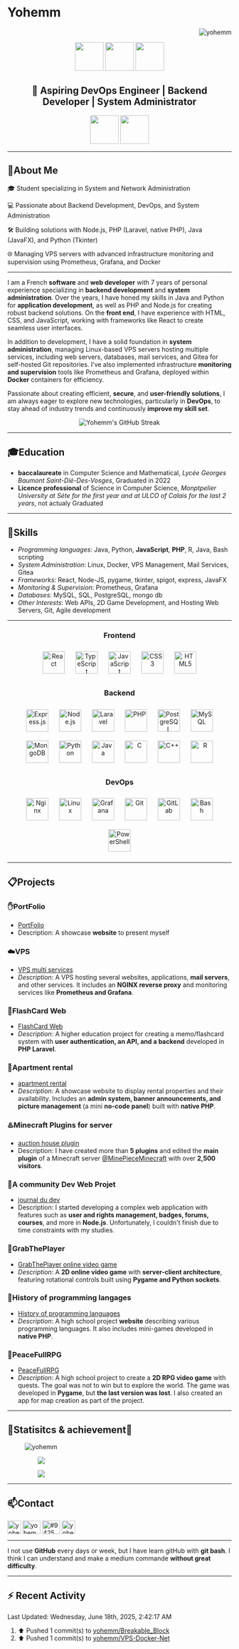 # Yohemm
<p align="right"> <img src="https://komarev.com/ghpvc/?username=yohemm&label=Profile%20views&color=0e75b6&style=flat" alt="yohemm" /> </p>
<div align="center">
  <div>
    <img width="64px" src="https://cdn.jsdelivr.net/gh/devicons/devicon@latest/icons/nodejs/nodejs-original.svg" />
    <img width="64px" src="https://cdn.jsdelivr.net/gh/devicons/devicon@latest/icons/react/react-original.svg" />
    <img width="64px" src="https://cdn.jsdelivr.net/gh/devicons/devicon@latest/icons/typescript/typescript-original.svg" />
  </div>
  <h2>🚀 Aspiring DevOps Engineer | Backend Developer | System Administrator</h2>
  <div>
    <img width="64px" src="https://cdn.jsdelivr.net/gh/devicons/devicon@latest/icons/bash/bash-original.svg" />
    <img width="64px" src="https://cdn.jsdelivr.net/gh/devicons/devicon@latest/icons/cplusplus/cplusplus-original.svg" />
  </div>
</div>

---


## :raising_hand:About Me

<!-- I am a French **software** and **web developer** with 6 years of experience. I have learned **Java** and **Python languages**. I have a strong background in **back-end development** using languages such as **PHP** and **Node.js**, as well as experience in **front-end development** using HTML, CSS, and **JavaScript** with frameworks such as *React*. I am *passionate* about creating visually appealing and *user-friendly websites*. I am always eager to *learn new technologies and stay current with industry trends*. -->


🎓 Student specializing in System and Network Administration

💻 Passionate about Backend Development, DevOps, and System Administration

🛠️ Building solutions with Node.js, PHP (Laravel, native PHP), Java (JavaFX), and Python (Tkinter)

🌐 Managing VPS servers with advanced infrastructure monitoring and supervision using Prometheus, Grafana, and Docker

---

I am a French **software** and **web developer** with 7 years of personal experience specializing in **backend development** and **system administration**. Over the years, I have honed my skills in Java and Python for **application development**, as well as PHP and Node.js for creating robust backend solutions. On the **front end**, I have experience with HTML, CSS, and JavaScript, working with frameworks like React to create seamless user interfaces.

In addition to development, I have a solid foundation in **system administration**, managing Linux-based VPS servers hosting multiple services, including web servers, databases, mail services, and Gitea for self-hosted Git repositories. I’ve also implemented infrastructure **monitoring and supervision** tools like Prometheus and Grafana, deployed within **Docker** containers for efficiency.

Passionate about creating efficient, **secure**, and **user-friendly solutions**, I am always eager to explore new technologies, particularly in **DevOps**, to stay ahead of industry trends and continuously **improve my skill set**.

<p align="center">
<!-- <img src="https://github-readme-streak-stats.herokuapp.com/?user=yohemm&theme=dark&hide_border=false" alt="activities streak stats"/> -->
<img src="https://github-readme-streak-stats-sigma-one.vercel.app?user=yohemm&theme=dracula" alt="Yohemm's GitHub Streak" />
</p>

---

## :mortar_board:Education

- **baccalaureate** in Computer Science and Mathematical, *Lycée Georges Baumont Saint-Dié-Des-Vosges*, Graduated in 2022
- **Licence professional** of Science in Computer Science, *Monptpelier University at Séte for the first year and at ULCO of Calais for the last 2 years*, not actualy Graduated

---

## :dart:Skills
- *Programming languages*: Java, Python, **JavaScript**, **PHP**, R, Java, Bash scripting
- *System Administration*: Linux, Docker, VPS Management, Mail Services, Gitea
- *Frameworks*: React, Node-JS, pygame, tkinter, spigot, express, JavaFX
- *Monitoring & Supervision*: Prometheus, Grafana
- *Databases*: MySQL, SQL, PostgreSQL, mongo db
- *Other Interests*: Web APIs, 2D Game Development, and Hosting Web Servers, Git, Agile development

---

<div align="center"> 

<!-- <h3 align="left">Languages and Tools:</h3>
<p align="left"> <a href="https://www.gnu.org/software/bash/" target="_blank" rel="noreferrer"> <img src="https://www.vectorlogo.zone/logos/gnu_bash/gnu_bash-icon.svg" alt="bash" width="40" height="40"/> </a> <a href="https://www.w3schools.com/cpp/" target="_blank" rel="noreferrer"> <img src="https://raw.githubusercontent.com/devicons/devicon/master/icons/cplusplus/cplusplus-original.svg" alt="cplusplus" width="40" height="40"/> </a> <a href="https://www.w3schools.com/css/" target="_blank" rel="noreferrer"> <img src="https://raw.githubusercontent.com/devicons/devicon/master/icons/css3/css3-original-wordmark.svg" alt="css3" width="40" height="40"/> </a> <a href="https://www.docker.com/" target="_blank" rel="noreferrer"> <img src="https://raw.githubusercontent.com/devicons/devicon/master/icons/docker/docker-original-wordmark.svg" alt="docker" width="40" height="40"/> </a> <a href="https://expressjs.com" target="_blank" rel="noreferrer"> <img src="https://raw.githubusercontent.com/devicons/devicon/master/icons/express/express-original-wordmark.svg" alt="express" width="40" height="40"/> </a> <a href="https://git-scm.com/" target="_blank" rel="noreferrer"> <img src="https://www.vectorlogo.zone/logos/git-scm/git-scm-icon.svg" alt="git" width="40" height="40"/> </a> <a href="https://grafana.com" target="_blank" rel="noreferrer"> <img src="https://www.vectorlogo.zone/logos/grafana/grafana-icon.svg" alt="grafana" width="40" height="40"/> </a> <a href="https://www.w3.org/html/" target="_blank" rel="noreferrer"> <img src="https://raw.githubusercontent.com/devicons/devicon/master/icons/html5/html5-original-wordmark.svg" alt="html5" width="40" height="40"/> </a> <a href="https://www.java.com" target="_blank" rel="noreferrer"> <img src="https://raw.githubusercontent.com/devicons/devicon/master/icons/java/java-original.svg" alt="java" width="40" height="40"/> </a> <a href="https://developer.mozilla.org/en-US/docs/Web/JavaScript" target="_blank" rel="noreferrer"> <img src="https://raw.githubusercontent.com/devicons/devicon/master/icons/javascript/javascript-original.svg" alt="javascript" width="40" height="40"/> </a> <a href="https://laravel.com/" target="_blank" rel="noreferrer"> <img src="https://raw.githubusercontent.com/devicons/devicon/master/icons/laravel/laravel-plain-wordmark.svg" alt="laravel" width="40" height="40"/> </a> <a href="https://www.linux.org/" target="_blank" rel="noreferrer"> <img src="https://raw.githubusercontent.com/devicons/devicon/master/icons/linux/linux-original.svg" alt="linux" width="40" height="40"/> </a> <a href="https://www.nginx.com" target="_blank" rel="noreferrer"> <img src="https://raw.githubusercontent.com/devicons/devicon/master/icons/nginx/nginx-original.svg" alt="nginx" width="40" height="40"/> </a> <a href="https://nodejs.org" target="_blank" rel="noreferrer"> <img src="https://raw.githubusercontent.com/devicons/devicon/master/icons/nodejs/nodejs-original-wordmark.svg" alt="nodejs" width="40" height="40"/> </a> <a href="https://www.php.net" target="_blank" rel="noreferrer"> <img src="https://raw.githubusercontent.com/devicons/devicon/master/icons/php/php-original.svg" alt="php" width="40" height="40"/> </a> <a href="https://www.postgresql.org" target="_blank" rel="noreferrer"> <img src="https://raw.githubusercontent.com/devicons/devicon/master/icons/postgresql/postgresql-original-wordmark.svg" alt="postgresql" width="40" height="40"/> </a> <a href="https://www.python.org" target="_blank" rel="noreferrer"> <img src="https://raw.githubusercontent.com/devicons/devicon/master/icons/python/python-original.svg" alt="python" width="40" height="40"/> </a> <a href="https://reactjs.org/" target="_blank" rel="noreferrer"> <img src="https://raw.githubusercontent.com/devicons/devicon/master/icons/react/react-original-wordmark.svg" alt="react" width="40" height="40"/> </a> <a href="https://www.typescriptlang.org/" target="_blank" rel="noreferrer"> <img src="https://raw.githubusercontent.com/devicons/devicon/master/icons/typescript/typescript-original.svg" alt="typescript" width="40" height="40"/> </a> <a href="https://vuejs.org/" target="_blank" rel="noreferrer"> <img src="https://raw.githubusercontent.com/devicons/devicon/master/icons/vuejs/vuejs-original-wordmark.svg" alt="vuejs" width="40" height="40"/> </a> </p>
-->

### Frontend  
<div align="center">  
<a href="https://reactjs.org/" target="_blank"><img style="margin: 10px" src="https://profilinator.rishav.dev/skills-assets/react-original-wordmark.svg" alt="React" height="50" /></a>
<a href="https://www.typescriptlang.org/" target="_blank"><img style="margin: 10px" src="https://profilinator.rishav.dev/skills-assets/typescript-original.svg" alt="TypeScript" height="50" /></a>
<a href="https://www.javascript.com/" target="_blank"><img style="margin: 10px" src="https://profilinator.rishav.dev/skills-assets/javascript-original.svg" alt="JavaScript" height="50" /></a>
<a href="https://www.w3schools.com/css/" target="_blank"><img style="margin: 10px" src="https://profilinator.rishav.dev/skills-assets/css3-original-wordmark.svg" alt="CSS3" height="50" /></a>
<a href="https://en.wikipedia.org/wiki/HTML5" target="_blank"><img style="margin: 10px" src="https://profilinator.rishav.dev/skills-assets/html5-original-wordmark.svg" alt="HTML5" height="50" /></a>
<!-- <a href="https://vuejs.org/" target="_blank"><img style="margin: 10px" src="https://profilinator.rishav.dev/skills-assets/vuejs-original-wordmark.svg" alt="Vue.js" height="50" /></a> -->
<!-- <a href="https://docs.microsoft.com/en-us/dotnet/desktop/wpf/xaml/" target="_blank"><img style="margin: 10px" src="https://profilinator.rishav.dev/skills-assets/xaml.png" alt="XAML" height="50" /></a> -->
</div>

</td><td valign="top" width="33%">



### Backend  
<div align="center">  
<a href="https://expressjs.com/" target="_blank"><img style="margin: 10px" src="https://profilinator.rishav.dev/skills-assets/express-original-wordmark.svg" alt="Express.js" height="50" /></a>
<a href="https://nodejs.org/" target="_blank"><img style="margin: 10px" src="https://profilinator.rishav.dev/skills-assets/nodejs-original-wordmark.svg" alt="Node.js" height="50" /></a>  
<a href="https://laravel.com/" target="_blank"><img style="margin: 10px" src="https://profilinator.rishav.dev/skills-assets/laravel-plain-wordmark.svg" alt="Laravel" height="50" /></a>  
<a href="https://www.php.net/" target="_blank"><img style="margin: 10px" src="https://profilinator.rishav.dev/skills-assets/php-original.svg" alt="PHP" height="50" /></a>
<a href="https://www.postgresql.org/" target="_blank"><img style="margin: 10px" src="https://profilinator.rishav.dev/skills-assets/postgresql-original-wordmark.svg" alt="PostgreSQL" height="50" /></a>  
<a href="https://www.mysql.com/" target="_blank"><img style="margin: 10px" src="https://profilinator.rishav.dev/skills-assets/mysql-original-wordmark.svg" alt="MySQL" height="50" /></a>  
<a href="https://www.mongodb.com/" target="_blank"><img style="margin: 10px" src="https://profilinator.rishav.dev/skills-assets/mongodb-original-wordmark.svg" alt="MongoDB" height="50" /></a>  
<a href="https://www.python.org/" target="_blank"><img style="margin: 10px" src="https://profilinator.rishav.dev/skills-assets/python-original.svg" alt="Python" height="50" /></a>    
<a href="https://www.java.com/" target="_blank"><img style="margin: 10px" src="https://profilinator.rishav.dev/skills-assets/java-original-wordmark.svg" alt="Java" height="50" /></a>  
<a href="https://www.cprogramming.com/" target="_blank"><img style="margin: 10px" src="https://profilinator.rishav.dev/skills-assets/c-original.svg" alt="C" height="50" /></a>  
<a href="https://www.cplusplus.com/" target="_blank"><img style="margin: 10px" src="https://profilinator.rishav.dev/skills-assets/cplusplus-original.svg" alt="C++" height="50" /></a>  
<a href="https://www.r-project.org/" target="_blank"><img style="margin: 10px" src="https://profilinator.rishav.dev/skills-assets/r.svg" alt="R" height="50" /></a>  
</div>

</td><td valign="top" width="33%">



### DevOps  
<div align="center">  
<a href="https://www.nginx.com/" target="_blank"><img style="margin: 10px" src="https://profilinator.rishav.dev/skills-assets/nginx-original.svg" alt="Nginx" height="50" /></a>  
<a href="https://www.linux.org/" target="_blank"><img style="margin: 10px" src="https://profilinator.rishav.dev/skills-assets/linux-original.svg" alt="Linux" height="50" /></a>  
<a href="https://grafana.com/" target="_blank"><img style="margin: 10px" src="https://profilinator.rishav.dev/skills-assets/grafana.png" alt="Grafana" height="50" /></a>  
<a href="https://github.com/" target="_blank"><img style="margin: 10px" src="https://profilinator.rishav.dev/skills-assets/git-scm-icon.svg" alt="Git" height="50" /></a>  
<a href="https://about.gitlab.com/" target="_blank"><img style="margin: 10px" src="https://profilinator.rishav.dev/skills-assets/gitlab.svg" alt="GitLab" height="50" /></a>  
<a href="https://www.gnu.org/software/bash/" target="_blank"><img style="margin: 10px" src="https://profilinator.rishav.dev/skills-assets/gnu_bash-icon.svg" alt="Bash" height="50" /></a>  
<a href="https://docs.microsoft.com/en-us/powershell/" target="_blank"><img style="margin: 10px" src="https://profilinator.rishav.dev/skills-assets/powershell.png" alt="PowerShell" height="50" /></a>  
</div>

</td></tr></table>  
<!--<a href="https://www.gnu.org/software/bash/" target="_blank" rel="noreferrer"> <img src="https://www.vectorlogo.zone/logos/gnu_bash/gnu_bash-icon.svg" alt="bash" width="40" height="40"/> </a> <a href="https://www.w3schools.com/css/" target="_blank" rel="noreferrer"> <img src="https://raw.githubusercontent.com/devicons/devicon/master/icons/css3/css3-original-wordmark.svg" alt="css3" width="40" height="40"/> </a> <a href="https://expressjs.com" target="_blank" rel="noreferrer"> <img src="https://raw.githubusercontent.com/devicons/devicon/master/icons/express/express-original-wordmark.svg" alt="express" width="40" height="40"/> </a> <a href="https://git-scm.com/" target="_blank" rel="noreferrer"> <img src="https://www.vectorlogo.zone/logos/git-scm/git-scm-icon.svg" alt="git" width="40" height="40"/> </a> <a href="https://www.w3.org/html/" target="_blank" rel="noreferrer"> <img src="https://raw.githubusercontent.com/devicons/devicon/master/icons/html5/html5-original-wordmark.svg" alt="html5" width="40" height="40"/> </a> <a href="https://www.java.com" target="_blank" rel="noreferrer"> <img src="https://raw.githubusercontent.com/devicons/devicon/master/icons/java/java-original.svg" alt="java" width="40" height="40"/> </a> <a href="https://developer.mozilla.org/en-US/docs/Web/JavaScript" target="_blank" rel="noreferrer"> <img src="https://raw.githubusercontent.com/devicons/devicon/master/icons/javascript/javascript-original.svg" alt="javascript" width="40" height="40"/> </a> <a href="https://www.linux.org/" target="_blank" rel="noreferrer"> <img src="https://raw.githubusercontent.com/devicons/devicon/master/icons/linux/linux-original.svg" alt="linux" width="40" height="40"/> </a> <a href="https://www.mysql.com/" target="_blank" rel="noreferrer"> <img src="https://raw.githubusercontent.com/devicons/devicon/master/icons/mysql/mysql-original-wordmark.svg" alt="mysql" width="40" height="40"/> </a> <a href="https://nodejs.org" target="_blank" rel="noreferrer"> <img src="https://raw.githubusercontent.com/devicons/devicon/master/icons/nodejs/nodejs-original-wordmark.svg" alt="nodejs" width="40" height="40"/> </a> <a href="https://www.php.net" target="_blank" rel="noreferrer"> <img src="https://raw.githubusercontent.com/devicons/devicon/master/icons/php/php-original.svg" alt="php" width="40" height="40"/> </a> <a href="https://www.python.org" target="_blank" rel="noreferrer"> <img src="https://raw.githubusercontent.com/devicons/devicon/master/icons/python/python-original.svg" alt="python" width="40" height="40"/> </a> 
-->
</div>

---

## :clipboard:Projects

### :hand:PortFolio
- [PortFolio](https://github.com/yohemm/yohemm.github.io)
- Description: A showcase **website** to present myself

### :cloud:VPS
- [VPS multi services](https://github.com/yohemm/VPS-Docker-Net)
- *Description*: A VPS hosting several websites, applications, **mail servers**, and other services. It includes an **NGINX reverse proxy** and monitoring services like **Prometheus and Grafana**.

### :memo:FlashCard Web
- [FlashCard Web](https://github.com/yohemm/FlashCards)
- *Description*: A higher education project for creating a memo/flashcard system with **user authentication, an API, and a backend** developed in **PHP Laravel**.

### :house_with_garden:Apartment rental
- [apartment rental](https://github.com/yohemm/apartment-rental)
- *Description*: A showcase website to display rental properties and their availability. Includes an **admin system, banner announcements, and picture management** (a mini **no-code panel**) built with **native PHP**.

### :hotsprings:Minecraft Plugins for server
- [auction house plugin](https://github.com/yohemm/HDV-minecraft-plugin)
- Description: I have created more than **5 plugins** and edited the **main plugin** of a Minecraft server [@MinePieceMinecraft](https://github.com/MinePieceMinecraft) with over **2,500 visitors**.

### :floppy_disk:A community Dev Web Projet
- [journal du dev](https://github.com/yohemm/journal-du-dev)
- Description: I started developing a complex web application with features such as **user and rights management, badges, forums, courses**, and more in **Node.js**. Unfortunately, I couldn't finish due to time constraints with my studies.

### :satellite:GrabThePlayer
- [GrabThePlayer online video game](https://github.com/yohemm/grab-the-player)
- *Description*: A **2D online video game** with **server-client architecture**, featuring rotational controls built using **Pygame and Python sockets**.

### :older_man:History of programming langages
- [History of programming languages](https://github.com/yohemm/history-of-programming-langages)
- *Description*: A high school project **website** describing various programming languages. It also includes mini-games developed in **native PHP**.

### :palm_tree:PeaceFullRPG
- [PeaceFullRPG](https://github.com/yohemm/peace-full-rpg)
- *Description*: A high school project to create a **2D RPG video game** with quests. The goal was not to win but to explore the world. The game was developed in **Pygame**, but **the last version was lost**. I also created an app for map creation as part of the project.

---

## :signal_strength:Statisitcs & achievement:bookmark:

<p style="width: 30%" align="center">
  <img src="https://github-profile-trophy.vercel.app/?username=yohemm&rank=-?,-C" alt="yohemm" />
</p>

<p style="width: 30%" align="center">
<img src="https://github-readme-stats.vercel.app/api?username=yohemm&show_icons=true&theme=transparent"/>
</p>

<p style="width: 30%" align="center">
<img src="https://github-readme-stats.vercel.app/api/top-langs/?username=yohemm&theme=dark&hide_border=false&include_all_commits=true&count_private=true&layout=compact"/>
</p>

---

## :mailbox:Contact
<p align="left">
<a href="https://github.com/yohemm" target="blank"><img align="center" src="https://www.svgrepo.com/show/35001/github.svg" alt="yohem" height="30" /></a>
<a href="https://linkedin.com/in/yohem vaxelaire" target="blank"><img align="center" src="https://raw.githubusercontent.com/rahuldkjain/github-profile-readme-generator/master/src/images/icons/Social/linked-in-alt.svg" alt="yohem vaxelaire" height="30" width="40" /></a>
<a href="https://discord.gg/#9425" target="blank"><img align="center" src="https://raw.githubusercontent.com/rahuldkjain/github-profile-readme-generator/master/src/images/icons/Social/discord.svg" alt="#9425" height="30" width="40" /></a>
<a href="https://dev.to/yohem" target="blank"><img align="center" src="https://dev-to-uploads.s3.amazonaws.com/uploads/logos/resized_logo_UQww2soKuUsjaOGNB38o.png" alt="yohem" height="30" /></a>
</p>

---
I not use **GitHub** every days or week, but I have learn gitHub with **git bash**. I think I can understand and make a medium commande **without great difficulty**. 

---

## :zap: Recent Activity

<!--RECENT_ACTIVITY:last_update-->
Last Updated: Wednesday, June 18th, 2025, 2:42:17 AM
<!--RECENT_ACTIVITY:last_update_end-->

<!--RECENT_ACTIVITY:start-->
1. ⬆️ Pushed 1 commit(s) to [yohemm/Breakable_Block](https://github.com/yohemm/Breakable_Block)<br>
2. ⬆️ Pushed 1 commit(s) to [yohemm/VPS-Docker-Net](https://github.com/yohemm/VPS-Docker-Net)<br>
<!--RECENT_ACTIVITY:end-->
